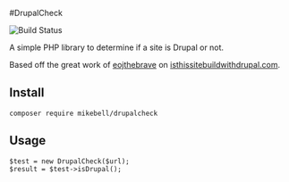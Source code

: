 #DrupalCheck

![Build Status](https://travis-ci.org/mikebell/drupalcheck.svg?branch=master)

A simple PHP library to determine if a site is Drupal or not.

Based off the great work of [eojthebrave](eojthebrave) on [isthissitebuildwithdrupal.com](https://github.com/eojthebrave/isthissitebuiltwithdrupal_com).

## Install

```composer require mikebell/drupalcheck```

## Usage

```
$test = new DrupalCheck($url);
$result = $test->isDrupal();
```
